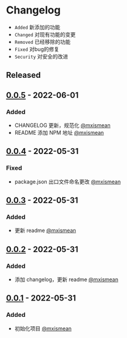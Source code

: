 # Changelog

- `Added` 新添加的功能
- `Changed` 对现有功能的变更
- `Removed` 已经移除的功能
- `Fixed` 对bug的修复
- `Security` 对安全的改进

## Released

## [0.0.5](https://github.com/mxismean/image-tiny/releases/tag/0.0.5) - 2022-06-01

### Added

- CHANGELOG 更新，规范化 [@mxismean](https://github.com/mxismean)
- README 添加 NPM 地址 [@mxismean](https://github.com/mxismean)

## [0.0.4](https://github.com/mxismean/image-tiny/releases/tag/0.0.4) - 2022-05-31

### Fixed

- package.json 出口文件命名更改 [@mxismean](https://github.com/mxismean)

## [0.0.3](https://github.com/mxismean/image-tiny/tags) - 2022-05-31

### Added

- 更新 readme [@mxismean](https://github.com/mxismean)


## [0.0.2](https://github.com/mxismean/image-tiny/tags) - 2022-05-31

### Added

- 添加 changelog，更新 readme [@mxismean](https://github.com/mxismean)


## [0.0.1](https://github.com/mxismean/image-tiny/tags) - 2022-05-31

### Added

- 初始化项目 [@mxismean](https://github.com/mxismean)
